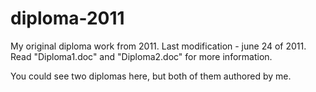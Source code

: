 # diploma-2011
My original diploma work from 2011.
Last modification - june 24 of 2011. Read "Diploma1.doc" and "Diploma2.doc" for more information.

You could see two diplomas here, but both of them authored by me.
